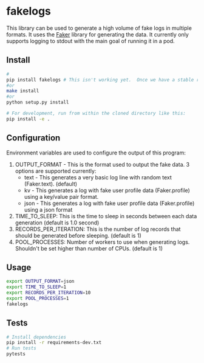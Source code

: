 # fakelogs
This library can be used to generate a high volume of fake logs in multiple formats.  It uses the [Faker](https://faker.readthedocs.io/en/master/) library for generating the data.  It currently only supports logging to stdout with the main goal of running it in a pod.

## Install
```bash
#
pip install fakelogs # This isn't working yet.  Once we have a stable release, it will be pushed to pypi
#or 
make install
#or 
python setup.py install

# For development, run from within the cloned directory like this:
pip install -e .
```

## Configuration
Environment variables are used to configure the output of this program:
1. OUTPUT_FORMAT - This is the format used to output the fake data.  3 options are supported currently:
   * text - This generates a very basic log line with random text (Faker.text). (default)
   * kv - This generates a log with fake user profile data (Faker.profile) using a key/value pair format.
   * json - This generates a log with fake user profile data (Faker.profile) using a json format
2. TIME_TO_SLEEP: This is the time to sleep in seconds between each data generation (default is 1.0 second)
3. RECORDS_PER_ITERATION: This is the number of log records that should be generated before sleeping. (default is 1)
4. POOL_PROCESSES: Number of workers to use when generating logs.  Shouldn't be set higher than number of CPUs. (default is 1)

## Usage
```bash
export OUTPUT_FORMAT=json
export TIME_TO_SLEEP=1
export RECORDS_PER_ITERATION=10
export POOL_PROCESSES=1
fakelogs
```

## Tests
```bash
# Install dependencies
pip install -r requirements-dev.txt
# Run tests
pytests
```
